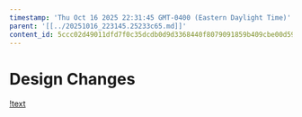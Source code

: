 ```yaml
---
timestamp: 'Thu Oct 16 2025 22:31:45 GMT-0400 (Eastern Daylight Time)'
parent: '[[../20251016_223145.25233c65.md]]'
content_id: 5ccc02d49011dfd7f0c35dcdb0d9d3368440f8079091859b409cbe00d59e3e92
---
```


# Design Changes

[!text](UserAuth.md)
